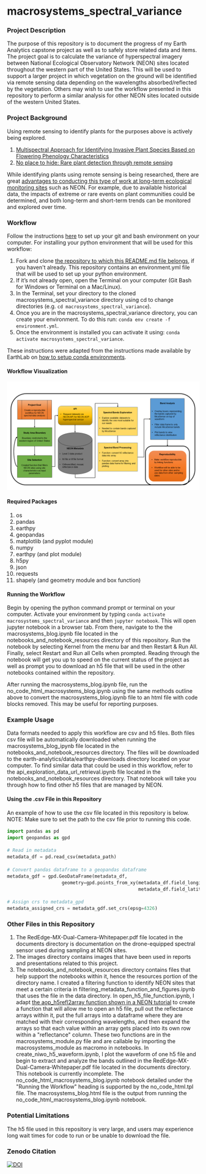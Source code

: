 # macrosystems_spectral_variance

### Project Description
The purpose of this repository is to document the progress of my Earth Analytics capstone project as well as to safely store related data and items. The project goal is to calculate the variance of hyperspectral imagery between National Ecological Observatory Network (NEON) sites located throughout the western part of the United States. This will be used to support a larger project in which vegetation on the ground will be identified via remote sensing data depending on the wavelengths absorbed/reflected by the vegetation. Others may wish to use the workflow presented in this repository to perform a similar analysis for other NEON sites located outside of the western United States.

### Project Background
Using remote sensing to identify plants for the purposes above is actively being explored.

1. [Multispectral Approach for Identifying Invasive Plant Species Based on Flowering Phenology Characteristics](https://www.mdpi.com/2072-4292/11/8/953/htm)
2. [No place to hide: Rare plant detection through remote sensing](https://onlinelibrary.wiley.com/doi/full/10.1111/ddi.13244) 

While identifying plants using remote sensing is being researched, there are great [advantages to conducting this type of work at long-term ecological monitoring sites](https://doi.org/10.1016/j.scitotenv.2017.08.111) such as NEON. For example, due to available historical data, the impacts of extreme or rare events on plant communities could be determined, and both long-term and short-term trends can be monitored and explored over time. 

### Workflow
Follow the instructions [here](https://www.earthdatascience.org/workshops/setup-earth-analytics-python/) to set up your git and bash environment on your computer. For installing your python environment that will be used for this workflow:
1. Fork and clone [the repository to which this README.md file belongs](https://github.com/rami8797/macrosystems_spectral_variance), if you haven't already. This repository contains an environment.yml file that will be used to set up your python environment.
2. If it’s not already open, open the Terminal on your computer (Git Bash for Windows or Terminal on a Mac/Linux).
3. In the Terminal, set your directory to the cloned macrosystems_spectral_variance directory using cd to change directories (e.g. ```cd macrosystems_spectral_variance```).
4. Once you are in the macrosystems_spectral_variance directory, you can create your environment. To do this run: ```conda env create -f environment.yml```.
5. Once the environment is installed you can activate it using: ```conda activate macrosystems_spectral_variance```.

These instructions were adapted from the instructions made available by EarthLab on [how to setup conda environments](https://www.earthdatascience.org/workshops/setup-earth-analytics-python/setup-python-conda-earth-analytics-environment/).

#### Workflow Visualization

![Project Workflow Diagram](/images/ea_capstone_22_workflow.png)

#### Required Packages
1. os
2. pandas
3. earthpy
4. geopandas
5. matplotlib (and pyplot module)
6. numpy
7. earthpy (and plot module)
8. h5py
9. json
10. requests
11. shapely (and geometry module and box function)

#### Running the Workflow
Begin by opening the python command prompt or terminal on your computer. Activate your environment by typing ```conda activate macrosystems_spectral_variance``` and then ```jupyter notebook```. This will open jupyter notebook in a browser tab. From there, navigate to the the macrosystems_blog.ipynb file located in the notebooks_and_notebook_resources directory of this repository. Run the notebook by selecting Kernel from the menu bar and then Restart & Run All. Finally, select Restart and Run all Cells when prompted. Reading through the notebook will get you up to speed on the current status of the project as well as prompt you to download an h5 file that will be used in the other notebooks contained within the repository.

After running the macrosystems_blog.ipynb file, run the no_code_html_macrosystems_blog.ipynb using the same methods outline above to convert the macrosystems_blog.ipynb file to an html file with code blocks removed. This may be useful for reporting purposes.

### Example Usage
Data formats needed to apply this workflow are csv and h5 files. Both files csv file will be automatically downloaded when running the macrosystems_blog_ipynb file located in the notebooks_and_notebook_resources directory. The files will be downloaded to the earth-analytics/data/earthpy-downloads directory located on your computer. To find similar data that could be used in this workflow, refer to the api_exploration_data_url_retrieval.ipynb file located in the notebooks_and_notebook_resources directory. That notebook will take you through how to find other h5 files that are managed by NEON. 

#### Using the .csv File in this Repository
An example of how to use the csv file located in this repository is below. NOTE: Make sure to set the path to the csv file prior to running this code.

```python
import pandas as pd
import geopandas as gpd

# Read in metadata
metadata_df = pd.read_csv(metadata_path)

# Convert pandas dataframe to a geopandas dataframe
metadata_gdf = gpd.GeoDataFrame(metadata_df,
                    geometry=gpd.points_from_xy(metadata_df.field_longitude,
                                                metadata_df.field_latitude))

# Assign crs to metadata_gpd
metadata_assigned_crs = metadata_gdf.set_crs(epsg=4326)
```

### Other Files in this Repository
1. The RedEdge-MX-Dual-Camera-Whitepaper.pdf file located in the documents directory is documentation on the drone-equipped spectral sensor used during sampling at NEON sites. 
2. The images directory contains images that have been used in reports and presentations related to this project.
3. The notebooks_and_notebook_resources directory contains files that help support the notebooks within it, hence the resources portion of the directory name. I created a filtering function to identify NEON sites that meet a certain criteria in filtering_metadata_function_and_figures.ipynb that uses the file in the data directory. In open_h5_file_function.ipynb, I adapt [the aop_h5refl2array function shown in a NEON tutorial](https://www.neonscience.org/resources/learning-hub/tutorials/calc-ndvi-tiles-py) to create a function that will allow me to open an h5 file, pull out the reflectance arrays within it, put the full arrays into a dataframe where they are matched with their corresponding wavelengths, and then expand the arrays so that each value within an array gets placed into its own row within a "reflectance" column. These two functions are in the macrosystems_module.py file and are callable by importing the macrosystems_module as macromo in notebooks. In create_niwo_h5_waveform.ipynb, I plot the waveform of one h5 file and begin to extract and analyze the bands outlined in the RedEdge-MX-Dual-Camera-Whitepaper.pdf file located in the documents directory. This notebook is currently incomplete. The no_code_html_macrosystems_blog.ipynb notebook detailed under the "Running the Workflow" heading is supported by the no_code_html.tpl file. The macrosystems_blog.html file is the output from running the no_code_html_macrosystems_blog.ipynb notebook.

### Potential Limitations
The h5 file used in this repository is very large, and users may experience long wait times for code to run or be unable to download the file.

### Zenodo Citation
[![DOI](https://zenodo.org/badge/482348508.svg)](https://zenodo.org/badge/latestdoi/482348508)